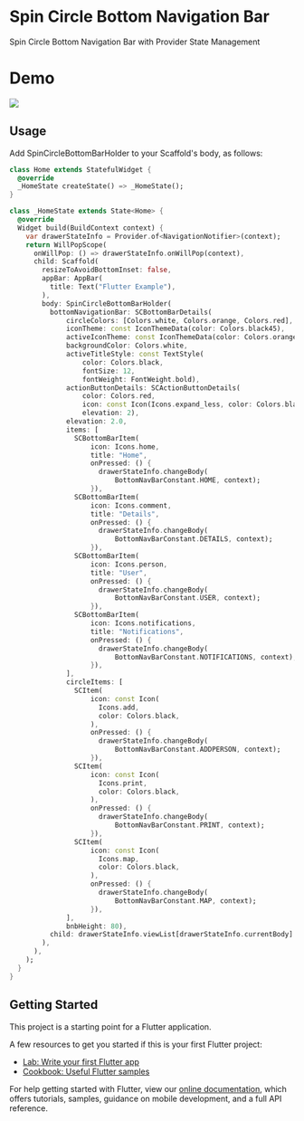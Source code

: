 # Spin Circle Bottom Navigation Bar

Spin Circle Bottom Navigation Bar with Provider State Management 

# Demo
![](https://github.com/retroportalstudio/spincircle_bottom_bar/blob/master/spincircle_bottom_bar.gif)

## Usage
Add SpinCircleBottomBarHolder to your Scaffold's body, as follows:

```dart
class Home extends StatefulWidget {
  @override
  _HomeState createState() => _HomeState();
}

class _HomeState extends State<Home> {
  @override
  Widget build(BuildContext context) {
    var drawerStateInfo = Provider.of<NavigationNotifier>(context);
    return WillPopScope(
      onWillPop: () => drawerStateInfo.onWillPop(context),
      child: Scaffold(
        resizeToAvoidBottomInset: false,
        appBar: AppBar(
          title: Text("Flutter Example"),
        ),
        body: SpinCircleBottomBarHolder(
          bottomNavigationBar: SCBottomBarDetails(
              circleColors: [Colors.white, Colors.orange, Colors.red],
              iconTheme: const IconThemeData(color: Colors.black45),
              activeIconTheme: const IconThemeData(color: Colors.orangeAccent),
              backgroundColor: Colors.white,
              activeTitleStyle: const TextStyle(
                  color: Colors.black,
                  fontSize: 12,
                  fontWeight: FontWeight.bold),
              actionButtonDetails: SCActionButtonDetails(
                  color: Colors.red,
                  icon: const Icon(Icons.expand_less, color: Colors.black45),
                  elevation: 2),
              elevation: 2.0,
              items: [
                SCBottomBarItem(
                    icon: Icons.home,
                    title: "Home",
                    onPressed: () {
                      drawerStateInfo.changeBody(
                          BottomNavBarConstant.HOME, context);
                    }),
                SCBottomBarItem(
                    icon: Icons.comment,
                    title: "Details",
                    onPressed: () {
                      drawerStateInfo.changeBody(
                          BottomNavBarConstant.DETAILS, context);
                    }),
                SCBottomBarItem(
                    icon: Icons.person,
                    title: "User",
                    onPressed: () {
                      drawerStateInfo.changeBody(
                          BottomNavBarConstant.USER, context);
                    }),
                SCBottomBarItem(
                    icon: Icons.notifications,
                    title: "Notifications",
                    onPressed: () {
                      drawerStateInfo.changeBody(
                          BottomNavBarConstant.NOTIFICATIONS, context);
                    }),
              ],
              circleItems: [
                SCItem(
                    icon: const Icon(
                      Icons.add,
                      color: Colors.black,
                    ),
                    onPressed: () {
                      drawerStateInfo.changeBody(
                          BottomNavBarConstant.ADDPERSON, context);
                    }),
                SCItem(
                    icon: const Icon(
                      Icons.print,
                      color: Colors.black,
                    ),
                    onPressed: () {
                      drawerStateInfo.changeBody(
                          BottomNavBarConstant.PRINT, context);
                    }),
                SCItem(
                    icon: const Icon(
                      Icons.map,
                      color: Colors.black,
                    ),
                    onPressed: () {
                      drawerStateInfo.changeBody(
                          BottomNavBarConstant.MAP, context);
                    }),
              ],
              bnbHeight: 80),
          child: drawerStateInfo.viewList[drawerStateInfo.currentBody]!,
        ),
      ),
    );
  }
}

```

## Getting Started

This project is a starting point for a Flutter application.

A few resources to get you started if this is your first Flutter project:

- [Lab: Write your first Flutter app](https://flutter.dev/docs/get-started/codelab)
- [Cookbook: Useful Flutter samples](https://flutter.dev/docs/cookbook)

For help getting started with Flutter, view our
[online documentation](https://flutter.dev/docs), which offers tutorials,
samples, guidance on mobile development, and a full API reference.
